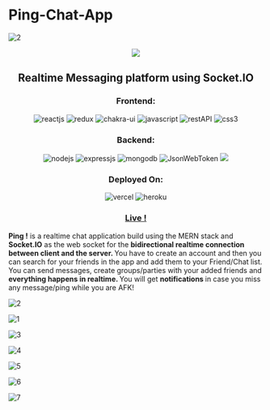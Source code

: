 # Ping-Chat-App
 
![2](https://user-images.githubusercontent.com/82367609/182310200-24c542a2-e36f-4219-a9ed-a77ba6db82cc.png)

<p align="center">
<img src="https://user-images.githubusercontent.com/82367609/182313722-eaed9a88-1a26-4d6e-ac95-0c417dd2c9d9.png"/>
</p>

<h2 align="center">Realtime Messaging platform using Socket.IO</h2>

<h3 align="center">Frontend:</h4>

<p align="center">
  <img src="https://img.shields.io/badge/React-20232A?style=for-the-badge&logo=react&logoColor=61DAFB" alt="reactjs" />
  <img src="https://img.shields.io/badge/Redux-593D88?style=for-the-badge&logo=redux&logoColor=white" alt="redux" />
  <img src="https://img.shields.io/badge/Chakra%20UI-3bc7bd?style=for-the-badge&logo=chakraui&logoColor=white" alt="chakra-ui" />
  <img src="https://img.shields.io/badge/JavaScript-323330?style=for-the-badge&logo=javascript&logoColor=F7DF1E" alt="javascript" />
  <img src="https://img.shields.io/badge/Rest_API-02303A?style=for-the-badge&logo=react-router&logoColor=white" alt="restAPI" />
  <img src="https://img.shields.io/badge/SASS-hotpink.svg?style=for-the-badge&logo=SASS&logoColor=white" alt="css3" />
</p>


<h3 align="center">Backend:</h4>

<p align="center">
  <img src="https://img.shields.io/badge/Node.js-339933?style=for-the-badge&logo=nodedotjs&logoColor=white" alt="nodejs" />
  <img src="https://img.shields.io/badge/Express.js-000000?style=for-the-badge&logo=express&logoColor=white" alt="expressjs" />
  <img src="https://img.shields.io/badge/MongoDB-4EA94B?style=for-the-badge&logo=mongodb&logoColor=white" alt="mongodb" />
  <img src="https://img.shields.io/badge/JWT-000000?style=for-the-badge&logo=JSON%20web%20tokens&logoColor=white" alt="JsonWebToken" />
  <img src="https://img.shields.io/badge/Socket.io-black?style=for-the-badge&logo=socket.io&badgeColor=010101"/>
</p>


<h3 align="center">Deployed On:</h4>

<p align="center">
  <img src="https://img.shields.io/badge/vercel-%23000000.svg?style=for-the-badge&logo=vercel&logoColor=white" alt="vercel" />
  <img src="https://img.shields.io/badge/Heroku-430098?style=for-the-badge&logo=heroku&logoColor=white" alt="heroku" />
</p>

<h3 align="center"><a href="https://ping-chat-medusa-gitty.vercel.app/"><strong>Live !</strong></a></h3>

<strong>Ping !</strong> is a realtime chat application build using the MERN stack and <strong>Socket.IO</strong> as the web socket for the <strong> bidirectional realtime connection between client and the server. </strong> You have to create an account and then you can search for your friends in the app and add them to your Friend/Chat list. You can send messages, create groups/parties with your added friends and <strong> everything happens in  realtime. </strong> You will get <strong> notifications </strong> in case you miss any message/ping while you are AFK!

![2](https://user-images.githubusercontent.com/82367609/182319603-012864d0-cdca-4702-8ff1-3805e37f4d21.png)

![1](https://user-images.githubusercontent.com/82367609/182319727-df6fd98b-9f9f-4dba-9468-7d9a202dd335.png)

![3](https://user-images.githubusercontent.com/82367609/182319745-1b12ca31-eec3-48c4-8653-be7ebc0ac5bb.png)

![4](https://user-images.githubusercontent.com/82367609/182319756-b072494d-eda3-4c4c-b1dc-734810309d05.png)

![5](https://user-images.githubusercontent.com/82367609/182319772-cbd46918-b428-45d8-bc47-abfcb8236567.png)

![6](https://user-images.githubusercontent.com/82367609/182319786-9154c9ef-dac6-475d-a7a1-71f1cf8eba6a.png)

![7](https://user-images.githubusercontent.com/82367609/182319800-1cd6b551-650b-4d36-8b5a-c5423783f6ec.png)


